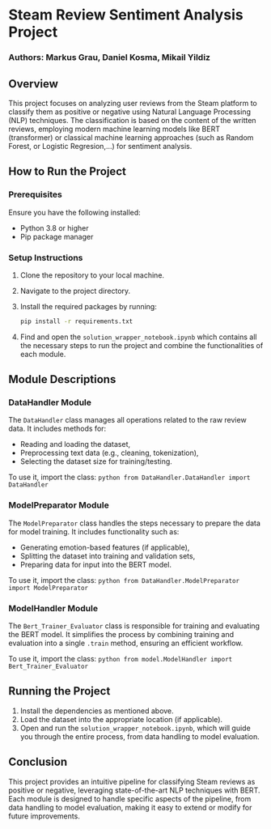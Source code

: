# Steam Review Sentiment Analysis Project

### Authors: Markus Grau, Daniel Kosma, Mikail Yildiz

## Overview
This project focuses on analyzing user reviews from the Steam platform to classify them as positive or negative using Natural Language Processing (NLP) techniques. The classification is based on the content of the written reviews, employing modern machine learning models like BERT (transformer) or classical machine learning approaches (such as Random Forest, or Logistic Regresion,...) for sentiment analysis.

## How to Run the Project

### Prerequisites
Ensure you have the following installed:
- Python 3.8 or higher
- Pip package manager

### Setup Instructions
1. Clone the repository to your local machine.
2. Navigate to the project directory.
3. Install the required packages by running:
    ```bash
    pip install -r requirements.txt
    ```

4. Find and open the `solution_wrapper_notebook.ipynb` which contains all the necessary steps to run the project and combine the functionalities of each module.

## Module Descriptions

### DataHandler Module
The `DataHandler` class manages all operations related to the raw review data. It includes methods for:
- Reading and loading the dataset,
- Preprocessing text data (e.g., cleaning, tokenization),
- Selecting the dataset size for training/testing.

To use it, import the class:
    ```python
    from DataHandler.DataHandler import DataHandler
    ```

### ModelPreparator Module
The `ModelPreparator` class handles the steps necessary to prepare the data for model training. It includes functionality such as:
- Generating emotion-based features (if applicable),
- Splitting the dataset into training and validation sets,
- Preparing data for input into the BERT model.

To use it, import the class:
    ```python
    from DataHandler.ModelPreparator import ModelPreparator
    ```

### ModelHandler Module
The `Bert_Trainer_Evaluator` class is responsible for training and evaluating the BERT model. It simplifies the process by combining training and evaluation into a single `.train` method, ensuring an efficient workflow.

To use it, import the class:
    ```python
    from model.ModelHandler import Bert_Trainer_Evaluator
    ```

## Running the Project
1. Install the dependencies as mentioned above.
2. Load the dataset into the appropriate location (if applicable).
3. Open and run the `solution_wrapper_notebook.ipynb`, which will guide you through the entire process, from data handling to model evaluation.

## Conclusion
This project provides an intuitive pipeline for classifying Steam reviews as positive or negative, leveraging state-of-the-art NLP techniques with BERT. Each module is designed to handle specific aspects of the pipeline, from data handling to model evaluation, making it easy to extend or modify for future improvements.


